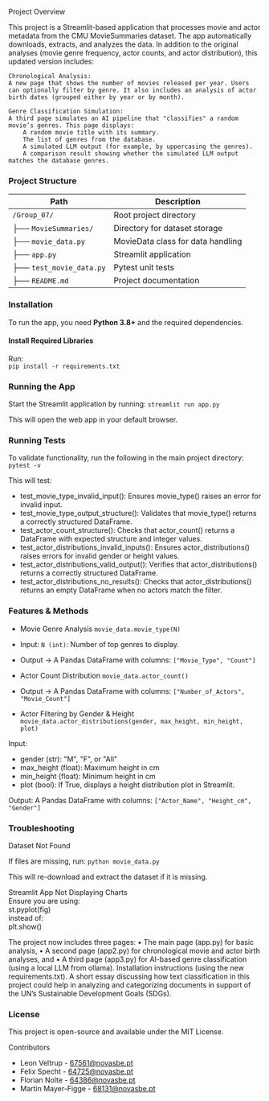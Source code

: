 Project Overview

This project is a Streamlit-based application that processes movie and actor metadata from the CMU MovieSummaries dataset. The app automatically downloads, extracts, and analyzes the data. In addition to the original analyses (movie genre frequency, actor counts, and actor distribution), this updated version includes:

    Chronological Analysis:
    A new page that shows the number of movies released per year. Users can optionally filter by genre. It also includes an analysis of actor birth dates (grouped either by year or by month).

    Genre Classification Simulation:
    A third page simulates an AI pipeline that "classifies" a random movie’s genres. This page displays:
        A random movie title with its summary.
        The list of genres from the database.
        A simulated LLM output (for example, by uppercasing the genres).
        A comparison result showing whether the simulated LLM output matches the database genres.

### Project Structure

| Path                   | Description                        |
|------------------------|--------------------------------|
| `/Group_07/`          | Root project directory         |
| ├── `MovieSummaries/` | Directory for dataset storage  |
| ├── `movie_data.py`   | MovieData class for data handling |
| ├── `app.py`          | Streamlit application          |
| ├── `test_movie_data.py` | Pytest unit tests          |
| ├── `README.md`       | Project documentation         |

### Installation  
To run the app, you need **Python 3.8+** and the required dependencies.

#### Install Required Libraries  
Run:  
`pip install -r requirements.txt`

### Running the App
Start the Streamlit application by running:
`streamlit run app.py`

This will open the web app in your default browser.

### Running Tests
To validate functionality, run the following in the main project directory:
`pytest -v`

This will test:
- test_movie_type_invalid_input(): Ensures movie_type() raises an error for invalid input.
- test_movie_type_output_structure(): Validates that movie_type() returns a correctly structured DataFrame.
- test_actor_count_structure(): Checks that actor_count() returns a DataFrame with expected structure and integer values.
- test_actor_distributions_invalid_inputs(): Ensures actor_distributions() raises errors for invalid gender or height values.
- test_actor_distributions_valid_output(): Verifies that actor_distributions() returns a correctly structured DataFrame.
- test_actor_distributions_no_results(): Checks that actor_distributions() returns an empty DataFrame when no actors match the filter.


### Features & Methods
- Movie Genre Analysis
`movie_data.movie_type(N)`

- Input:
`N (int)`: Number of top genres to display.

- Output -> A Pandas DataFrame with columns:
`["Movie_Type", "Count"]`

- Actor Count Distribution
`movie_data.actor_count()`

- Output -> A Pandas DataFrame with columns:
`["Number_of_Actors", "Movie_Count"]`

- Actor Filtering by Gender & Height
`movie_data.actor_distributions(gender, max_height, min_height, plot)`

Input:
- gender (str): "M", "F", or "All"
- max_height (float): Maximum height in cm
- min_height (float): Minimum height in cm
- plot (bool): If True, displays a height distribution plot in Streamlit.

Output:
A Pandas DataFrame with columns:
`["Actor_Name", "Height_cm", "Gender"]`

### Troubleshooting
Dataset Not Found

If files are missing, run:
`python movie_data.py`

This will re-download and extract the dataset if it is missing.

Streamlit App Not Displaying Charts  
Ensure you are using:  
st.pyplot(fig)  
instead of:  
plt.show()  

The project now includes three pages:
• The main page (app.py) for basic analysis,
• A second page (app2.py) for chronological movie and actor birth analyses, and
• A third page (app3.py) for AI-based genre classification (using a local LLM from ollama).
Installation instructions (using the new requirements.txt).
A short essay discussing how text classification in this project could help in analyzing and categorizing documents in support of the UN’s Sustainable Development Goals (SDGs).

### License
This project is open-source and available under the MIT License.

Contributors  
- Leon Veltrup - 67561@novasbe.pt
- Felix Specht - 64725@novasbe.pt
- Florian Nolte - 64386@novasbe.pt
- Martin Mayer-Figge - 68131@novasbe.pt  

